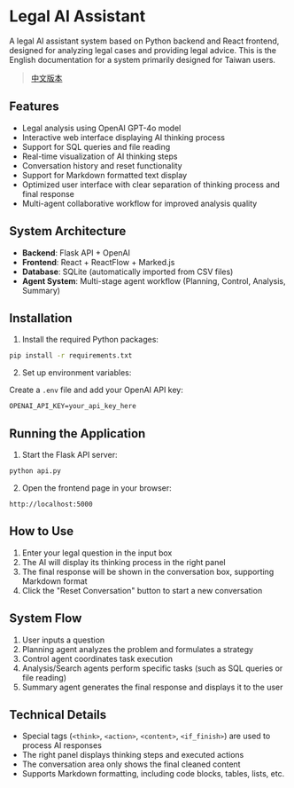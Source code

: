 # Legal AI Assistant

A legal AI assistant system based on Python backend and React frontend, designed for analyzing legal cases and providing legal advice. This is the English documentation for a system primarily designed for Taiwan users.

> [中文版本](./README.md)

## Features

- Legal analysis using OpenAI GPT-4o model
- Interactive web interface displaying AI thinking process
- Support for SQL queries and file reading
- Real-time visualization of AI thinking steps
- Conversation history and reset functionality
- Support for Markdown formatted text display
- Optimized user interface with clear separation of thinking process and final response
- Multi-agent collaborative workflow for improved analysis quality

## System Architecture

- **Backend**: Flask API + OpenAI
- **Frontend**: React + ReactFlow + Marked.js
- **Database**: SQLite (automatically imported from CSV files)
- **Agent System**: Multi-stage agent workflow (Planning, Control, Analysis, Summary)

## Installation

1. Install the required Python packages:

```bash
pip install -r requirements.txt
```

2. Set up environment variables:

Create a `.env` file and add your OpenAI API key:

```
OPENAI_API_KEY=your_api_key_here
```

## Running the Application

1. Start the Flask API server:

```bash
python api.py
```

2. Open the frontend page in your browser:

```
http://localhost:5000
```

## How to Use

1. Enter your legal question in the input box
2. The AI will display its thinking process in the right panel
3. The final response will be shown in the conversation box, supporting Markdown format
4. Click the "Reset Conversation" button to start a new conversation

## System Flow

1. User inputs a question
2. Planning agent analyzes the problem and formulates a strategy
3. Control agent coordinates task execution
4. Analysis/Search agents perform specific tasks (such as SQL queries or file reading)
5. Summary agent generates the final response and displays it to the user

## Technical Details

- Special tags (`<think>`, `<action>`, `<content>`, `<if_finish>`) are used to process AI responses
- The right panel displays thinking steps and executed actions
- The conversation area only shows the final cleaned content
- Supports Markdown formatting, including code blocks, tables, lists, etc.
